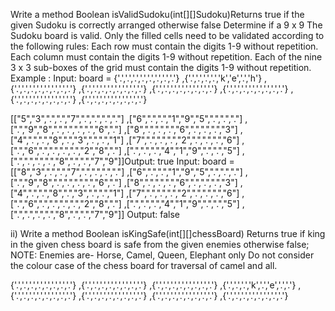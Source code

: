  Write a method Boolean isValidSudoku(int[][]Sudoku)Returns true if the given Sudoku is correctly arranged otherwise false
Determine if a 9 x 9 The Sudoku board is valid. Only the filled cells need to be validated according to the following rules:
Each row must contain the digits 1-9 without repetition.
Each column must contain the digits 1-9 without repetition.
Each of the nine 3 x 3 sub-boxes of the grid must contain the digits 1-9 without repetition.
Example :
Input: board = 
 {'.','.','.','.','.','.','.','.'}
,{'.','.','.','.','k','e','.','h'}
,{'.','.','.','.','.','.','.','.'}
,{'.','.','.','.','.','.','.','.'}
,{'.','.','.','.','.','.','.','.'}
,{'.','.','.','.','.','.','.','.'}
,{'.','.','.','.','.','.','.','.'}
,{'.','.','.','.','.','.','.','.'}


[["5","3",".",".","7",".",".",".","."]
,["6",".",".","1","9","5",".",".","."]
,[".","9","8",".",".",".",".","6","."]
,["8",".",".",".","6",".",".",".","3"]
,["4",".",".","8",".","3",".",".","1"]
,["7",".",".",".","2",".",".",".","6"]
,[".","6",".",".",".",".","2","8","."]
,[".",".",".","4","1","9",".",".","5"]
,[".",".",".",".","8",".",".","7","9"]]Output: true
Input: board = 
[["8","3",".",".","7",".",".",".","."]
,["6",".",".","1","9","5",".",".","."]
,[".","9","8",".",".",".",".","6","."]
,["8",".",".",".","6",".",".",".","3"]
,["4",".",".","8",".","3",".",".","1"]
,["7",".",".",".","2",".",".",".","6"]
,[".","6",".",".",".",".","2","8","."]
,[".",".",".","4","1","9",".",".","5"]
,[".",".",".",".","8",".",".","7","9"]]
Output: false
 
 
ii) Write a method Boolean isKingSafe(int[][]chessBoard)
Returns true if king in the given chess board is safe from the given enemies otherwise false;
NOTE: Enemies are- Horse, Camel, Queen, Elephant only
Do not consider the colour case of the chess board for traversal of camel and all.

{'.','.','.','.','.','.','.','.'}
,{'.','.','.','.','.','.','.','.'}
,{'.','.','.','.','.','.','.','.'}
,{'.','.','.','k','.','e','.','.'}
,{'.','.','.','.','.','.','.','.'}
,{'.','.','.','.','.','.','.','.'}
,{'.','.','.','.','.','.','.','.'}
,{'.','.','.','.','.','.','.','.'}